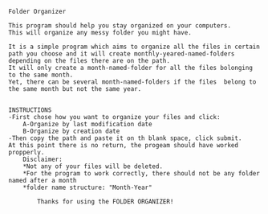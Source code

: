     Folder Organizer                                          

    This program should help you stay organized on your computers.
    This will organize any messy folder you might have.

    It is a simple program which aims to organize all the files in certain path you choose and it will create monthly-yeared-named-folders depending on the files there are on the path.
    It will only create a month-named-folder for all the files bolonging to the same month. 
    Yet, there can be several month-named-folders if the files  belong to the same month but not the same year.


    INSTRUCTIONS
    -First chose how you want to organize your files and click:
        A-Organize by last modification date 
        B-Organize by creation date
    -Then copy the path and paste it on th blank space, click submit.
    At this point there is no return, the progeam should have worked propperly.
        Disclaimer:
        *Not any of your files will be deleted.
        *For the program to work correctly, there should not be any folder named after a month
        *folder name structure: "Month-Year"

            Thanks for using the FOLDER ORGANIZER!
